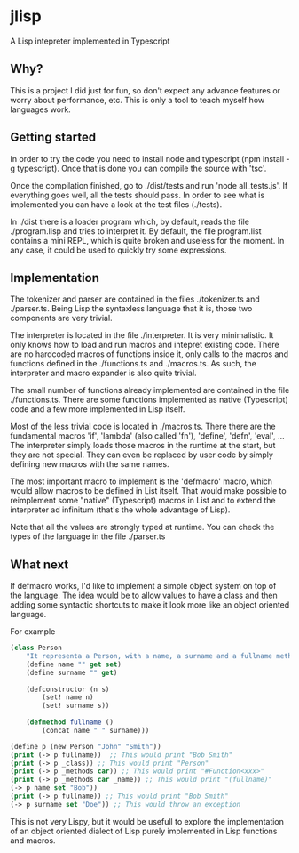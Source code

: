 # jlisp
A Lisp intepreter implemented in Typescript

## Why?
This is a project I did just for fun, so don't expect any advance features or worry about performance, etc. This is only a
tool to teach myself how languages work. 

## Getting started
In order to try the code you need to install node and typescript (npm install -g typescript). Once that is done you can compile
the source with 'tsc'. 

Once the compilation finished, go to ./dist/tests and run 'node all_tests.js'. If everything goes well, all the tests should
pass. In order to see what is implemented you can have a look at the test files (./tests).

In ./dist there is a loader program which, by default, reads the file ./program.lisp and tries to interpret it. By default,
the file program.list contains a mini REPL, which is quite broken and useless for the moment. In any case, it could be
used to quickly try some expressions.

## Implementation
The tokenizer and parser are contained in the files ./tokenizer.ts and ./parser.ts. Being Lisp the syntaxless language
that it is, those two components are very trivial.

The interpreter is located in the file ./interpreter. It is very minimalistic. 
It only knows how to load and run macros and intepret existing code. There are no
hardcoded macros of functions inside it, only calls to the macros and functions defined in the ./functions.ts
and ./macros.ts. As such, the interpreter and macro expander is also quite trivial.

The small number of functions already implemented are contained in the file ./functions.ts. There are some
functions implemented as native (Typescript) code and a few more implemented in Lisp itself.

Most of the less trivial code is located in ./macros.ts. There there are the fundamental macros 
'if', 'lambda' (also called 'fn'), 'define', 'defn', 'eval', ... The interpreter simply loads those macros in the
runtime at the start, but they are not special. They can even be replaced by user code by simply defining new
macros with the same names.

The most important macro to implement is the 'defmacro' macro, which would allow macros to be defined in List itself.
That would make possible to reimplement some "native" (Typescript) macros in List and to extend the interpreter
ad infinitum (that's the whole advantage of Lisp).

Note that all the values are strongly typed at runtime. You can check the types of the language in the file ./parser.ts

## What next
If defmacro works, I'd like to implement a simple object system on top of the language. The idea would be to allow
values to have a class and then adding some syntactic shortcuts to make it look more like an object oriented language.

For example

```lisp
(class Person
    "It representa a Person, with a name, a surname and a fullname method"
    (define name "" get set)
    (define surname "" get)
    
    (defconstructor (n s)
        (set! name n)
        (set! surname s))
        
    (defmethod fullname () 
        (concat name " " surname)))

(define p (new Person "John" "Smith"))
(print (-> p fullname))  ;; This would print "Bob Smith"
(print (-> p _class)) ;; This would print "Person"
(print (-> p _methods car)) ;; This would print "#Function<xxx>"
(print (-> p _methods car _name)) ;; This would print "(fullname)"
(-> p name set "Bob"))
(print (-> p fullname)) ;; This would print "Bob Smith"
(-> p surname set "Doe")) ;; This would throw an exception
```

This is not very Lispy, but it would be usefull to explore the implementation of an object oriented dialect of Lisp
purely implemented in Lisp functions and macros.

